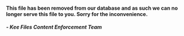 #### This file has been removed from our database and as such we can no longer serve this file to you. Sorry for the inconvenience.
##### - Kee Files Content Enforcement Team
